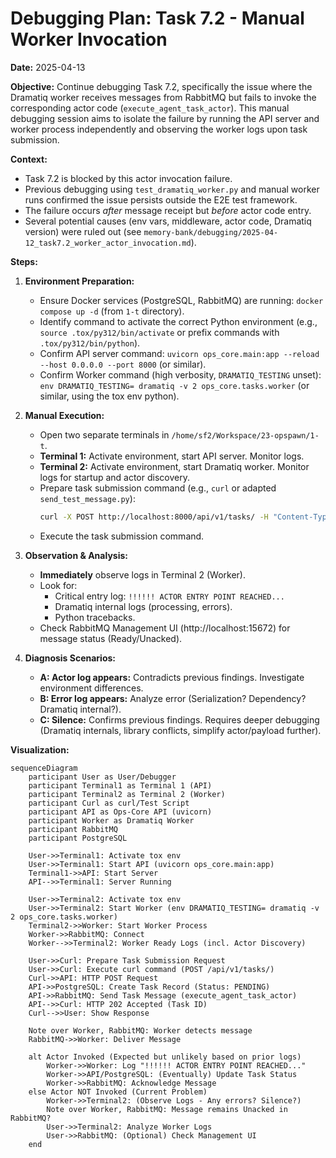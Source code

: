 # Debugging Plan: Task 7.2 - Manual Worker Invocation

**Date:** 2025-04-13

**Objective:** Continue debugging Task 7.2, specifically the issue where the Dramatiq worker receives messages from RabbitMQ but fails to invoke the corresponding actor code (`execute_agent_task_actor`). This manual debugging session aims to isolate the failure by running the API server and worker process independently and observing the worker logs upon task submission.

**Context:**
- Task 7.2 is blocked by this actor invocation failure.
- Previous debugging using `test_dramatiq_worker.py` and manual worker runs confirmed the issue persists outside the E2E test framework.
- The failure occurs *after* message receipt but *before* actor code entry.
- Several potential causes (env vars, middleware, actor code, Dramatiq version) were ruled out (see `memory-bank/debugging/2025-04-12_task7.2_worker_actor_invocation.md`).

**Steps:**

1.  **Environment Preparation:**
    *   Ensure Docker services (PostgreSQL, RabbitMQ) are running: `docker compose up -d` (from `1-t` directory).
    *   Identify command to activate the correct Python environment (e.g., `source .tox/py312/bin/activate` or prefix commands with `.tox/py312/bin/python`).
    *   Confirm API server command: `uvicorn ops_core.main:app --reload --host 0.0.0.0 --port 8000` (or similar).
    *   Confirm Worker command (high verbosity, `DRAMATIQ_TESTING` unset): `env DRAMATIQ_TESTING= dramatiq -v 2 ops_core.tasks.worker` (or similar, using the tox env python).

2.  **Manual Execution:**
    *   Open two separate terminals in `/home/sf2/Workspace/23-opspawn/1-t`.
    *   **Terminal 1:** Activate environment, start API server. Monitor logs.
    *   **Terminal 2:** Activate environment, start Dramatiq worker. Monitor logs for startup and actor discovery.
    *   Prepare task submission command (e.g., `curl` or adapted `send_test_message.py`):
        ```bash
        curl -X POST http://localhost:8000/api/v1/tasks/ -H "Content-Type: application/json" -d '{"task_type": "agent_task", "input_data": {"prompt": "Manual debug test prompt"}}'
        ```
    *   Execute the task submission command.

3.  **Observation & Analysis:**
    *   **Immediately** observe logs in Terminal 2 (Worker).
    *   Look for:
        *   Critical entry log: `!!!!!! ACTOR ENTRY POINT REACHED...`
        *   Dramatiq internal logs (processing, errors).
        *   Python tracebacks.
    *   Check RabbitMQ Management UI (http://localhost:15672) for message status (Ready/Unacked).

4.  **Diagnosis Scenarios:**
    *   **A: Actor log appears:** Contradicts previous findings. Investigate environment differences.
    *   **B: Error log appears:** Analyze error (Serialization? Dependency? Dramatiq internal?).
    *   **C: Silence:** Confirms previous findings. Requires deeper debugging (Dramatiq internals, library conflicts, simplify actor/payload further).

**Visualization:**

```mermaid
sequenceDiagram
    participant User as User/Debugger
    participant Terminal1 as Terminal 1 (API)
    participant Terminal2 as Terminal 2 (Worker)
    participant Curl as curl/Test Script
    participant API as Ops-Core API (uvicorn)
    participant Worker as Dramatiq Worker
    participant RabbitMQ
    participant PostgreSQL

    User->>Terminal1: Activate tox env
    User->>Terminal1: Start API (uvicorn ops_core.main:app)
    Terminal1->>API: Start Server
    API-->>Terminal1: Server Running

    User->>Terminal2: Activate tox env
    User->>Terminal2: Start Worker (env DRAMATIQ_TESTING= dramatiq -v 2 ops_core.tasks.worker)
    Terminal2->>Worker: Start Worker Process
    Worker->>RabbitMQ: Connect
    Worker-->>Terminal2: Worker Ready Logs (incl. Actor Discovery)

    User->>Curl: Prepare Task Submission Request
    User->>Curl: Execute curl command (POST /api/v1/tasks/)
    Curl->>API: HTTP POST Request
    API->>PostgreSQL: Create Task Record (Status: PENDING)
    API->>RabbitMQ: Send Task Message (execute_agent_task_actor)
    API-->>Curl: HTTP 202 Accepted (Task ID)
    Curl-->>User: Show Response

    Note over Worker, RabbitMQ: Worker detects message
    RabbitMQ->>Worker: Deliver Message

    alt Actor Invoked (Expected but unlikely based on prior logs)
        Worker->>Worker: Log "!!!!!! ACTOR ENTRY POINT REACHED..."
        Worker->>API/PostgreSQL: (Eventually) Update Task Status
        Worker->>RabbitMQ: Acknowledge Message
    else Actor NOT Invoked (Current Problem)
        Worker->>Terminal2: (Observe Logs - Any errors? Silence?)
        Note over Worker, RabbitMQ: Message remains Unacked in RabbitMQ?
        User->>Terminal2: Analyze Worker Logs
        User->>RabbitMQ: (Optional) Check Management UI
    end